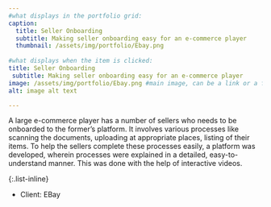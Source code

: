 ```yaml
---
#what displays in the portfolio grid:
caption: 
  title: Seller Onboarding
  subtitle: Making seller onboarding easy for an e-commerce player
  thumbnail: /assets/img/portfolio/Ebay.png
  
#what displays when the item is clicked:
title: Seller Onboarding
 subtitle: Making seller onboarding easy for an e-commerce player
image: /assets/img/portfolio/Ebay.png #main image, can be a link or a file in assets/img/portfolio
alt: image alt text

---
```


A large e-commerce player has a number of sellers who needs to be onboarded to the former’s platform. It involves various processes like scanning the documents, uploading at appropriate places, listing of their items. 
To help the sellers complete these processes easily, a platform was developed, wherein processes were explained in a detailed, easy-to-understand manner. This was done with the help of interactive videos.



{:.list-inline} 
- Client: EBay



